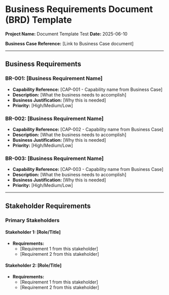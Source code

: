 # Business Requirements Document (BRD) Template

**Project Name:** Document Template Test
**Date:** 2025-06-10

**Business Case Reference:** [Link to Business Case document]

---

## Business Requirements

### BR-001: [Business Requirement Name]
- **Capability Reference:** [CAP-001 - Capability name from Business Case]
- **Description:** [What the business needs to accomplish]
- **Business Justification:** [Why this is needed]
- **Priority:** [High/Medium/Low]

### BR-002: [Business Requirement Name]
- **Capability Reference:** [CAP-002 - Capability name from Business Case]
- **Description:** [What the business needs to accomplish]
- **Business Justification:** [Why this is needed]
- **Priority:** [High/Medium/Low]

### BR-003: [Business Requirement Name]
- **Capability Reference:** [CAP-003 - Capability name from Business Case]
- **Description:** [What the business needs to accomplish]
- **Business Justification:** [Why this is needed]
- **Priority:** [High/Medium/Low]

---

## Stakeholder Requirements

### Primary Stakeholders
#### Stakeholder 1: [Role/Title]
- **Requirements:**
  - [Requirement 1 from this stakeholder]
  - [Requirement 2 from this stakeholder]

#### Stakeholder 2: [Role/Title]
- **Requirements:**
  - [Requirement 1 from this stakeholder]
  - [Requirement 2 from this stakeholder]
